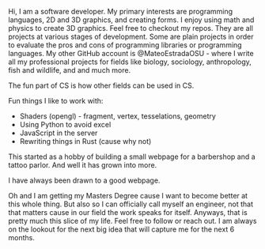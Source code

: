 Hi, I am a software developer. My primary interests are programming languages, 2D and 3D graphics, and creating forms. I enjoy using math and physics to create 3D graphics. Feel free to checkout my repos. They are all projects at various stages of development. Some are plain projects in order to evaluate the pros and cons of programming libraries or programming languages. My other GitHub account is @MateoEstradaOSU - where I write all my professional projects for fields like biology, sociology, anthropology, fish and wildlife, and and much more. 

The fun part of CS is how other fields can be used in CS. 

Fun things I like to work with:
- Shaders (opengl) - fragment, vertex, tesselations, geometry 
- Using Python to avoid excel
- JavaScript in the server
- Rewriting things in Rust (cause why not)

This started as a hobby of building a small webpage for a barbershop and a tattoo parlor. And well it has grown into more. 

I have always been drawn to a good webpage. 

Oh and I am getting my Masters Degree cause I want to become better at this whole thing. 
But also so I can officially call myself an engineer, not that that matters cause in our field the work speaks for itself.
Anyways, that is pretty much this slice of my life. Feel free to follow or reach out. I am always on the lookout for the next big idea that will capture me for the next 6 months. 

<!---
TheodoreAI/TheodoreAI is a ✨ special ✨ repository because its `README.md` (this file) appears on your GitHub profile.
You can click the Preview link to take a look at your changes.
--->
